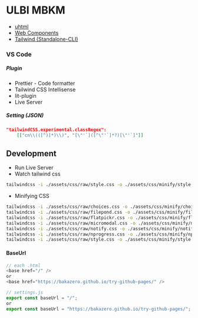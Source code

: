 # ULBI MBKM

- [uhtml](https://github.com/WebReflection/uhtml)
- [Web Components](https://developer.mozilla.org/en-US/docs/Web/API/Web_components)
- [Tailwind (Standalone-CLI)](https://tailwindcss.com/blog/standalone-cli)

### VS Code

##### Plugin

- Prettier - Code formatter
- Tailwind CSS Intellisense
- lit-plugin
- Live Server

##### Setting (JSON)

```json
"tailwindCSS.experimental.classRegex":
    [["cn\\(([^)]*)\\)", "[\"'`]([^\"'`]*?)[\"'`]"]]
```

## Development

- Run Live Server
- Watch tailwind css

```bash
tailwindcss -i ./assets/css/raw/style.css -o ./assets/css/minify/style.min.css --watch
```

- Minifying CSS

```bash
tailwindcss -i ./assets/css/raw/choices.css -o ./assets/css/minify/choices.min.css --minify
tailwindcss -i ./assets/css/raw/filepond.css -o ./assets/css/minify/filepond.min.css --minify
tailwindcss -i ./assets/css/raw/flatpickr.css -o ./assets/css/minify/flatpickr.min.css --minify
tailwindcss -i ./assets/css/raw/micromodal.css -o ./assets/css/minify/micromodal.min.css --minify
tailwindcss -i ./assets/css/raw/notify.css -o ./assets/css/minify/notify.min.css --minify
tailwindcss -i ./assets/css/raw/nprogress.css -o ./assets/css/minify/nprogress.min.css --minify
tailwindcss -i ./assets/css/raw/style.css -o ./assets/css/minify/style.min.css --minify
```

#### BaseUrl

```js
// each .html
<base href="/" />
or
<base href="https://bakazero.github.io/try-github-pages/" />

// settings.js
export const baseUrl = "/";
or
export const baseUrl = "https://bakazero.github.io/try-github-pages/";
```
